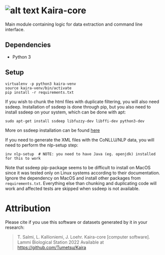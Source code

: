 # ![alt text](http://i.imgur.com/vBIAv3m.png "Kaira logo") Kaira-core

Main module containing logic for data extraction and command line interface.

## Dependencies

- Python 3

## Setup

```
virtualenv -p python3 kaira-venv
source kaira-venv/bin/activate
pip install -r requirements.txt
```

If you wish to chunk the html files with duplicate filtering, you will also need ssdeep. Installation of ssdeep is
done through pip, but you also need to install ssdeep on your system, which can be done with apt:

```
sudo apt-get install ssdeep libfuzzy-dev libffi-dev python3-dev
```

More on ssdeep installation can be found [here](http://python-ssdeep.readthedocs.io/en/latest/installation.html)

If you need to generate the XML files with the CoNLLU/NLP data, you will need to perform the nlp-setup step:

```
inv nlp-setup  # NOTE: you need to have Java (eg. openjdk) installed for this to work
```

Note that ssdeep pip-package seems to be difficult to install on MacOS since it was tested
only on Linux systems according to their documentation. Ignore the dependency on MacOS
and install other packages from `requirements.txt`. Everything else than chunking and
duplicating code will work and affected tests are skipped when ssdeep is not available.

# Attribution

Please cite if you use this software or datasets generated by it in your research:

> T. Salmi, L. Kallioniemi, J. Loehr. Kaira-core [computer software]. Lammi Biological Station 2022
> Available at https://github.com/Tumetsu/Kaira

